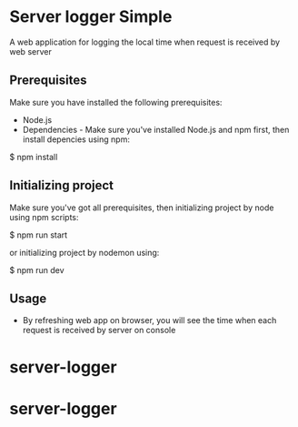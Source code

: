 # Server logger Simple

A web application for logging the local time when request is received by web server

## Prerequisites
Make sure you have installed the following prerequisites:
- Node.js
- Dependencies - Make sure you've installed Node.js and npm first, then install depencies using npm:

$ npm install

## Initializing project
Make sure you've got all prerequisites, then initializing project by node using npm scripts:

$ npm run start

or initializing project by nodemon using:

$ npm run dev

## Usage
- By refreshing web app on browser, you will see the time when each request is received by server on console
# server-logger
# server-logger
